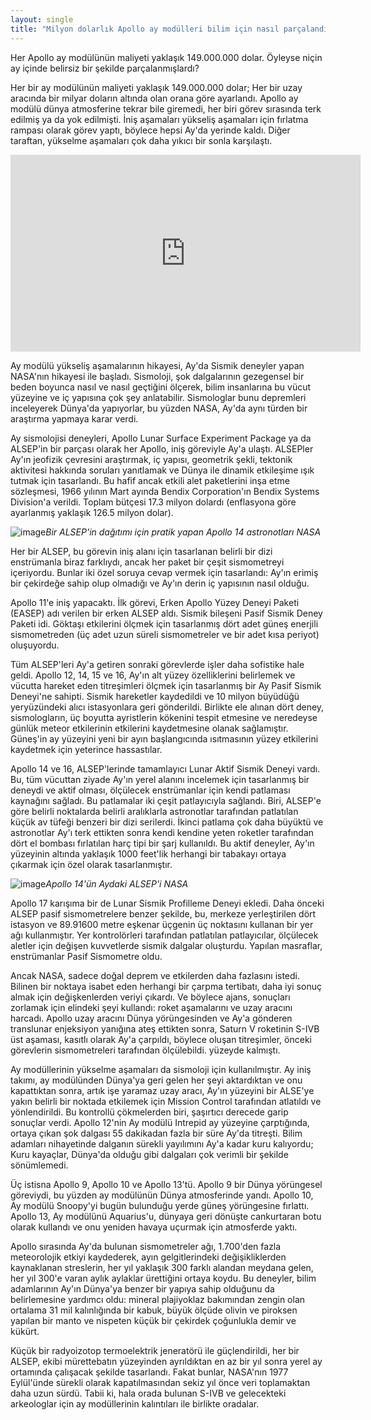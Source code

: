 ```yaml
---
layout: single
title: "Milyon dolarlık Apollo ay modülleri bilim için nasıl parçalandı?"
---
```

Her Apollo ay modülünün maliyeti yaklaşık 149.000.000 dolar. Öyleyse niçin ay içinde belirsiz bir şekilde parçalanmışlardı?

Her bir ay modülünün maliyeti yaklaşık 149.000.000 dolar; Her bir uzay aracında bir milyar doların altında olan orana göre ayarlandı. Apollo ay modülü dünya atmosferine tekrar bile giremedi, her biri görev sırasında terk edilmiş ya da yok edilmişti. İniş aşamaları yükseliş aşamaları için fırlatma rampası olarak görev yaptı, böylece hepsi Ay'da yerinde kaldı. Diğer taraftan, yükselme aşamaları çok daha yıkıcı bir sonla karşılaştı.

<iframe width="560" height="315" src="https://www.youtube.com/embed/AXs4tncQcAE" frameborder="0" allow="accelerometer; autoplay; encrypted-media; gyroscope; picture-in-picture" allowfullscreen></iframe>

Ay modülü yükseliş aşamalarının hikayesi, Ay'da Sismik deneyler yapan NASA'nın hikayesi ile başladı. Sismoloji, şok dalgalarının gezegensel bir beden boyunca nasıl ve nasıl geçtiğini ölçerek, bilim insanlarına bu vücut yüzeyine ve iç yapısına çok şey anlatabilir. Sismologlar bunu depremleri inceleyerek Dünya'da yapıyorlar, bu yüzden NASA, Ay'da aynı türden bir araştırma yapmaya karar verdi.

Ay sismolojisi deneyleri, Apollo Lunar Surface Experiment Package ya da ALSEP'in bir parçası olarak her Apollo, iniş göreviyle Ay'a ulaştı. ALSEPler Ay'ın jeofizik çevresini araştırmak, iç yapısı, geometrik şekli, tektonik aktivitesi hakkında soruları yanıtlamak ve Dünya ile dinamik etkileşime ışık tutmak için tasarlandı. Bu hafif ancak etkili alet paketlerini inşa etme sözleşmesi, 1966 yılının Mart ayında Bendix Corporation'ın Bendix Systems Division'a verildi. Toplam bütçesi 17.3 milyon dolardı (enflasyona göre ayarlanmış yaklaşık 126.5 milyon dolar).

![image](https://www.popsci.com/sites/popsci.com/files/styles/325_1x_/public/2-s70-46152.jpg?itok=Xo3Dz2SS)*Bir ALSEP'in dağıtımı için pratik yapan Apollo 14 astronotları NASA*

Her bir ALSEP, bu görevin iniş alanı için tasarlanan belirli bir dizi enstrümanla biraz farklıydı, ancak her paket bir çeşit sismometreyi içeriyordu. Bunlar iki özel soruya cevap vermek için tasarlandı: Ay'ın erimiş bir çekirdeğe sahip olup olmadığı ve Ay'ın derin iç yapısının nasıl olduğu.

<script async src="//pagead2.googlesyndication.com/pagead/js/adsbygoogle.js"></script>
<ins class="adsbygoogle"
     style="display:block; text-align:center;"
     data-ad-layout="in-article"
     data-ad-format="fluid"
     data-ad-client="ca-pub-7868661326160958"
     data-ad-slot="3072558811"></ins>
<script>
     (adsbygoogle = window.adsbygoogle || []).push({});
</script>

Apollo 11'e iniş yapacaktı. İlk görevi, Erken Apollo Yüzey Deneyi Paketi (EASEP) adı verilen bir erken ALSEP aldı. Sismik bileşeni Pasif Sismik Deney Paketi idi. Göktaşı etkilerini ölçmek için tasarlanmış dört adet güneş enerjili sismometreden (üç adet uzun süreli sismometreler ve bir adet kısa periyot) oluşuyordu.

Tüm ALSEP'leri Ay'a getiren sonraki görevlerde işler daha sofistike hale geldi. Apollo 12, 14, 15 ve 16, Ay'ın alt yüzey özelliklerini belirlemek ve vücutta hareket eden titreşimleri ölçmek için tasarlanmış bir Ay Pasif Sismik Deneyi'ne sahipti. Sismik hareketler kaydedildi ve 10 milyon büyüdüğü yeryüzündeki alıcı istasyonlara geri gönderildi. Birlikte ele alınan dört deney, sismologların, üç boyutta ayristlerin kökenini tespit etmesine ve neredeyse günlük meteor etkilerinin etkilerini kaydetmesine olanak sağlamıştır. Güneş'in ay yüzeyini yeni bir ayın başlangıcında ısıtmasının yüzey etkilerini kaydetmek için yeterince hassastılar.

Apollo 14 ve 16, ALSEP'lerinde tamamlayıcı Lunar Aktif Sismik Deneyi vardı. Bu, tüm vücuttan ziyade Ay'ın yerel alanını incelemek için tasarlanmış bir deneydi ve aktif olması, ölçülecek enstrümanlar için kendi patlaması kaynağını sağladı. Bu patlamalar iki çeşit patlayıcıyla sağlandı. Biri, ALSEP'e göre belirli noktalarda belirli aralıklarla astronotlar tarafından patlatılan küçük av tüfeği benzeri bir dizi serilerdi. İkinci patlama çok daha büyüktü ve astronotlar Ay'ı terk ettikten sonra kendi kendine yeten roketler tarafından dört el bombası fırlatılan harç tipi bir şarj kullanıldı. Bu aktif deneyler, Ay'ın yüzeyinin altında yaklaşık 1000 feet'lik herhangi bir tabakayı ortaya çıkarmak için özel olarak tasarlanmıştır.

![image](https://www.popsci.com/sites/popsci.com/files/styles/325_1x_/public/as14-67-9366hr.jpg?itok=D0cyjYu8)*Apollo 14'ün Aydaki ALSEP'i NASA*

<script async src="//pagead2.googlesyndication.com/pagead/js/adsbygoogle.js"></script>
<ins class="adsbygoogle"
     style="display:block; text-align:center;"
     data-ad-layout="in-article"
     data-ad-format="fluid"
     data-ad-client="ca-pub-7868661326160958"
     data-ad-slot="3072558811"></ins>
<script>
     (adsbygoogle = window.adsbygoogle || []).push({});
</script>

Apollo 17 karışıma bir de Lunar Sismik Profilleme Deneyi ekledi. Daha önceki ALSEP pasif sismometrelere benzer şekilde, bu, merkeze yerleştirilen dört istasyon ve 89.91600 metre eşkenar üçgenin üç noktasını kullanan bir yer ağı kullanmıştır. Yer kontrolörleri tarafından patlatılan patlayıcılar, ölçülecek aletler için değişen kuvvetlerde sismik dalgalar oluşturdu. Yapılan masraflar, enstrümanlar Pasif Sismometre oldu.

Ancak NASA, sadece doğal deprem ve etkilerden daha fazlasını istedi. Bilinen bir noktaya isabet eden herhangi bir çarpma tertibatı, daha iyi sonuç almak için değişkenlerden veriyi çıkardı. Ve böylece ajans, sonuçları zorlamak için elindeki şeyi kullandı: roket aşamalarını ve uzay aracını harcadı. Apollo uzay aracını Dünya yörüngesinden ve Ay'a gönderen translunar enjeksiyon yanığına ateş ettikten sonra, Saturn V roketinin S-IVB üst aşaması, kasıtlı olarak Ay'a çarpıldı, böylece oluşan titreşimler, önceki görevlerin sismometreleri tarafından ölçülebildi. yüzeyde kalmıştı.

Ay modüllerinin yükselme aşamaları da sismoloji için kullanılmıştır. Ay iniş takımı, ay modülünden Dünya'ya geri gelen her şeyi aktardıktan ve onu kapattıktan sonra, artık işe yaramaz uzay aracı, Ay'ın yüzeyini bir ALSE'ye yakın belirli bir noktada etkilemek için Mission Control tarafından atlatıldı ve yönlendirildi. Bu kontrollü çökmelerden biri, şaşırtıcı derecede garip sonuçlar verdi. Apollo 12'nin Ay modülü Intrepid ay yüzeyine çarptığında, ortaya çıkan şok dalgası 55 dakikadan fazla bir süre Ay'da titreşti. Bilim adamları nihayetinde dalganın sürekli yayılımını Ay'a kadar kuru kalıyordu; Kuru kayaçlar, Dünya'da olduğu gibi dalgaları çok verimli bir şekilde sönümlemedi.

<script async src="//pagead2.googlesyndication.com/pagead/js/adsbygoogle.js"></script>
<ins class="adsbygoogle"
     style="display:block; text-align:center;"
     data-ad-layout="in-article"
     data-ad-format="fluid"
     data-ad-client="ca-pub-7868661326160958"
     data-ad-slot="3072558811"></ins>
<script>
     (adsbygoogle = window.adsbygoogle || []).push({});
</script>

Üç istisna Apollo 9, Apollo 10 ve Apollo 13'tü. Apollo 9 bir Dünya yörüngesel göreviydi, bu yüzden ay modülünün Dünya atmosferinde yandı. Apollo 10, Ay modülü Snoopy'yi bugün bulunduğu yerde güneş yörüngesine fırlattı. Apollo 13, Ay modülünü Aquarius'u, dünyaya geri dönüşte cankurtaran botu olarak kullandı ve onu yeniden havaya uçurmak için atmosferde yaktı.

Apollo sırasında Ay'da bulunan sismometreler ağı, 1.700'den fazla meteorolojik etkiyi kaydederek, ayın gelgitlerindeki değişikliklerden kaynaklanan streslerin, her yıl yaklaşık 300 farklı alandan meydana gelen, her yıl 300'e varan aylık aylaklar ürettiğini ortaya koydu. Bu deneyler, bilim adamlarının Ay'ın Dünya'ya benzer bir yapıya sahip olduğunu da belirlemesine yardımcı oldu: mineral plajiyoklaz bakımından zengin olan ortalama 31 mil kalınlığında bir kabuk, büyük ölçüde olivin ve piroksen yapılan bir manto ve nispeten küçük bir çekirdek çoğunlukla demir ve kükürt.

Küçük bir radyoizotop termoelektrik jeneratörü ile güçlendirildi, her bir ALSEP, ekibi mürettebatın yüzeyinden ayrıldıktan en az bir yıl sonra yerel ay ortamında çalışacak şekilde tasarlandı. Fakat bunlar, NASA'nın 1977 Eylül'ünde sürekli olarak kapatılmasından sekiz yıl önce veri toplamaktan daha uzun sürdü. Tabii ki, hala orada bulunan S-IVB ve gelecekteki arkeologlar için ay modüllerinin kalıntıları ile birlikte oradalar.
